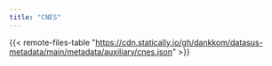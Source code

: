 ```yaml
---
title: "CNES"
---
```


{{< remote-files-table "https://cdn.statically.io/gh/dankkom/datasus-metadata/main/metadata/auxiliary/cnes.json" >}}
